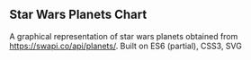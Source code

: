 ## Star Wars Planets Chart

A graphical representation of star wars planets obtained from https://swapi.co/api/planets/. Built on ES6 (partial), CSS3, SVG

